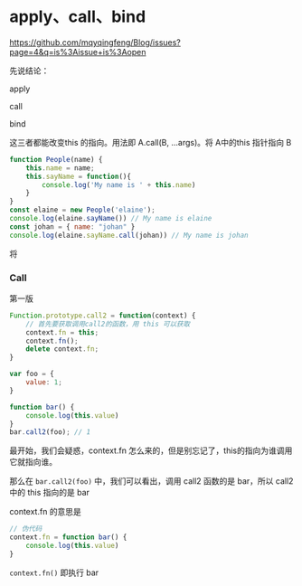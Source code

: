 # apply、call、bind

https://github.com/mqyqingfeng/Blog/issues?page=4&q=is%3Aissue+is%3Aopen

先说结论：

apply

call

bind

这三者都能改变this 的指向。用法即 A.call(B, ...args)。将 A中的this 指针指向 B 

```javascript
function People(name) {
    this.name = name;
    this.sayName = function(){
        console.log('My name is ' + this.name)
    }
}
const elaine = new People('elaine');
console.log(elaine.sayName()) // My name is elaine
const johan = { name: "johan" }
console.log(elaine.sayName.call(johan)) // My name is johan
```

将 



### Call

第一版

```javascript
Function.prototype.call2 = function(context) {
    // 首先要获取调用call2的函数，用 this 可以获取
    context.fn = this;
    context.fn();
    delete context.fn;
}

var foo = {
    value: 1;
}

function bar() {
    console.log(this.value)
}
bar.call2(foo); // 1
```

最开始，我们会疑惑，context.fn 怎么来的，但是别忘记了，this的指向为谁调用它就指向谁。

那么在 `bar.call2(foo)` 中，我们可以看出，调用 call2 函数的是 bar，所以 call2 中的 this 指向的是 bar

context.fn 的意思是

```javascript
// 伪代码
context.fn = function bar() {
    console.log(this.value)
} 
```

`context.fn()` 即执行 bar 